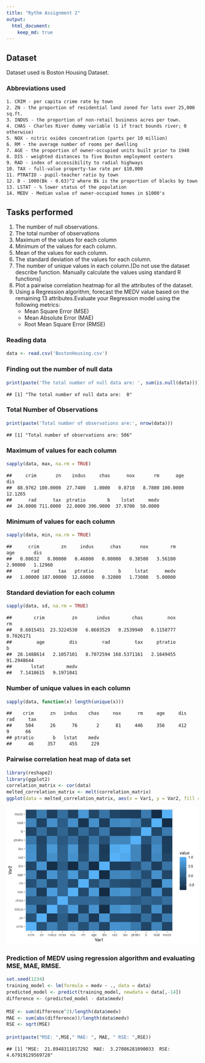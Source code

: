 ```yaml
---
title: "Rythm Assignment 2"
output: 
  html_document:
    keep_md: true
---
```




## Dataset

Dataset used is Boston Housing Dataset.

### Abbreviations used
    1. CRIM - per capita crime rate by town
    2. ZN - the proportion of residential land zoned for lots over 25,000 sq.ft.
    3. INDUS - the proportion of non-retail business acres per town.
    4. CHAS - Charles River dummy variable (1 if tract bounds river; 0 otherwise)
    5. NOX - nitric oxides concentration (parts per 10 million)
    6. RM - the average number of rooms per dwelling
    7. AGE - the proportion of owner-occupied units built prior to 1940
    8. DIS - weighted distances to five Boston employment centers
    9. RAD - index of accessibility to radial highways
    10. TAX - full-value property-tax rate per $10,000
    11. PTRATIO - pupil-teacher ratio by town
    12. B - 1000(Bk - 0.63)^2 where Bk is the proportion of blacks by town
    13. LSTAT - % lower status of the population
    14. MEDV - Median value of owner-occupied homes in $1000's

## Tasks performed
1. The number of null observations.
2. The total number of observations
3. Maximum of the values for each column
4. Minimum of the values for each column.
5. Mean of the values for each column.
6. The standard deviation of the values for each column.
7. The number of unique values in each column.[Do not use the dataset describe function. Manually calculate the values using standard R functions]
8. Plot a pairwise correlation heatmap for all the attributes of the dataset. 
9. Using a Regression algorithm, forecast the MEDV value based on the remaining 13 attributes.Evaluate your Regression model using the following metrics:
    + Mean Square Error (MSE)
    + Mean Absolute Error (MAE)
    + Root Mean Square Error (RMSE)

### Reading data

```r
data <- read.csv('BostonHousing.csv')
```

### Finding out the number of null data

```r
print(paste('The total number of null data are: ', sum(is.null(data))))
```

```
## [1] "The total number of null data are:  0"
```

### Total Number of Observations

```r
print(paste('Total number of observations are:', nrow(data)))
```

```
## [1] "Total number of observations are: 506"
```

### Maximum of values for each column

```r
sapply(data, max, na.rm = TRUE)
```

```
##     crim       zn    indus     chas      nox       rm      age      dis 
##  88.9762 100.0000  27.7400   1.0000   0.8710   8.7800 100.0000  12.1265 
##      rad      tax  ptratio        b    lstat     medv 
##  24.0000 711.0000  22.0000 396.9000  37.9700  50.0000
```

### Minimum of values for each column

```r
sapply(data, min, na.rm = TRUE)
```

```
##      crim        zn     indus      chas       nox        rm       age       dis 
##   0.00632   0.00000   0.46000   0.00000   0.38500   3.56100   2.90000   1.12960 
##       rad       tax   ptratio         b     lstat      medv 
##   1.00000 187.00000  12.60000   0.32000   1.73000   5.00000
```

### Standard deviation for each column

```r
sapply(data, sd, na.rm = TRUE)
```

```
##        crim          zn       indus        chas         nox          rm 
##   8.6015451  23.3224530   6.8603529   0.2539940   0.1158777   0.7026171 
##         age         dis         rad         tax     ptratio           b 
##  28.1488614   2.1057101   8.7072594 168.5371161   2.1649455  91.2948644 
##       lstat        medv 
##   7.1410615   9.1971041
```

### Number of unique values in each column

```r
sapply(data, function(x) length(unique(x)))
```

```
##    crim      zn   indus    chas     nox      rm     age     dis     rad     tax 
##     504      26      76       2      81     446     356     412       9      66 
## ptratio       b   lstat    medv 
##      46     357     455     229
```

### Pairwise correlation heat map of data set

```r
library(reshape2)
library(ggplot2)
correlation_matrix <- cor(data)
melted_correlation_matrix <- melt(correlation_matrix)
ggplot(data = melted_correlation_matrix, aes(x = Var1, y = Var2, fill = value)) + geom_tile() 
```

![](Assignment_files/figure-html/unnamed-chunk-8-1.png)<!-- -->

### Prediction of MEDV using regression algorithm and evaluating MSE, MAE, RMSE.

```r
set.seed(1234)
training_model <- lm(formula = medv ~ ., data = data)
predicted_model <- predict(training_model, newdata = data[,-14])
difference <- (predicted_model - data$medv)

MSE <- sum(difference^2)/length(data$medv)
MAE <- sum(abs(difference))/length(data$medv)
RSE <- sqrt(MSE)

print(paste("MSE: ",MSE," MAE: ", MAE, " RSE: ",RSE))
```

```
## [1] "MSE:  21.8948311817292  MAE:  3.27086281090033  RSE:  4.67919129569728"
```
